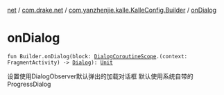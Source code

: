 [net](../../index.md) / [com.drake.net](../index.md) / [com.yanzhenjie.kalle.KalleConfig.Builder](index.md) / [onDialog](./on-dialog.md)

# onDialog

`fun Builder.onDialog(block: `[`DialogCoroutineScope`](../../com.drake.net.scope/-dialog-coroutine-scope/index.md)`.(context: FragmentActivity) -> `[`Dialog`](https://developer.android.com/reference/android/app/Dialog.html)`): `[`Unit`](https://kotlinlang.org/api/latest/jvm/stdlib/kotlin/-unit/index.html)

设置使用DialogObserver默认弹出的加载对话框
默认使用系统自带的ProgressDialog

